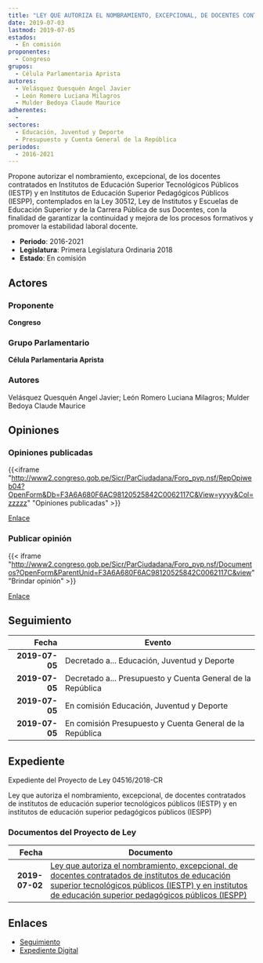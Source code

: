 ```yaml
---
title: "LEY QUE AUTORIZA EL NOMBRAMIENTO, EXCEPCIONAL, DE DOCENTES CONTRATADOS DE INSTITUTOS DE EDUCACIÓN SUPERIOR TECNOLÓGICOS PÚBLICOS (IESTP) Y EN INSTITUTOS DE EDUCACIÓN SUPERIOR PEDAGÓGICOS PÚBLICOS (IESPP)"
date: 2019-07-03
lastmod: 2019-07-05
estados: 
  - En comisión
proponentes: 
  - Congreso
grupos: 
  - Célula Parlamentaria Aprista
autores: 
  - Velásquez Quesquén Angel Javier
  - León Romero Luciana Milagros
  - Mulder Bedoya Claude Maurice
adherentes: 
  - 
sectores: 
  - Educación, Juventud y Deporte
  - Presupuesto y Cuenta General de la República
periodos: 
  - 2016-2021
---
```


Propone autorizar el nombramiento, excepcional, de los docentes contratados en Institutos de Educación Superior Tecnológicos Públicos (IESTP) y en Institutos de Educación Superior Pedagógicos Públicos (IESPP), contemplados en la Ley 30512, Ley de Institutos y Escuelas de Educación Superior y de la Carrera Pública de sus Docentes, con la finalidad de garantizar la continuidad y mejora de los procesos formativos y promover la estabilidad laboral docente.

- **Periodo**: 2016-2021
- **Legislatura**: Primera Legislatura Ordinaria 2018
- **Estado**: En comisión

## Actores

### Proponente

**Congreso**

### Grupo Parlamentario

**Célula Parlamentaria Aprista**

### Autores

Velásquez Quesquén Angel Javier; León Romero Luciana Milagros; Mulder Bedoya Claude Maurice


## Opiniones

### Opiniones publicadas

{{<iframe "http://www2.congreso.gob.pe/Sicr/ParCiudadana/Foro_pvp.nsf/RepOpiweb04?OpenForm&Db=F3A6A680F6AC98120525842C0062117C&View=yyyy&Col=zzzzz" "Opiniones publicadas" >}}

[Enlace](http://www2.congreso.gob.pe/Sicr/ParCiudadana/Foro_pvp.nsf/RepOpiweb04?OpenForm&Db=F3A6A680F6AC98120525842C0062117C&View=yyyy&Col=zzzzz)
### Publicar opinión

{{< iframe "http://www2.congreso.gob.pe/Sicr/ParCiudadana/Foro_pvp.nsf/Documentos?OpenForm&ParentUnid=F3A6A680F6AC98120525842C0062117C&view" "Brindar opinión" >}}

[Enlace](http://www2.congreso.gob.pe/Sicr/ParCiudadana/Foro_pvp.nsf/Documentos?OpenForm&ParentUnid=F3A6A680F6AC98120525842C0062117C&view)

## Seguimiento

| Fecha | Evento |
|------:|--------|
| **2019-07-05** | Decretado a... Educación, Juventud y Deporte|
| **2019-07-05** | Decretado a... Presupuesto y Cuenta General de la República|
| **2019-07-05** | En comisión Educación, Juventud y Deporte|
| **2019-07-05** | En comisión Presupuesto y Cuenta General de la República|


## Expediente

Expediente del Proyecto de Ley 04516/2018-CR

Ley que autoriza el nombramiento, excepcional, de docentes contratados de institutos de educación superior tecnológicos públicos (IESTP) y en institutos de educación superior pedagógicos públicos (IESPP)


### Documentos del Proyecto de Ley

| Fecha | Documento |
|------:|--------|
| **2019-07-02** | [Ley que autoriza el nombramiento, excepcional, de docentes contratados de institutos de educación superior tecnológicos públicos (IESTP) y en institutos de educación superior pedagógicos públicos (IESPP)](http://www.leyes.congreso.gob.pe/Documentos/2016_2021/Proyectos_de_Ley_y_de_Resoluciones_Legislativas/PL0451620190703.pdf) |

## Enlaces 

- [Seguimiento](http://www2.congreso.gob.pehttp://www2.congreso.gob.pe/Sicr/TraDocEstProc/CLProLey2016.nsf/f7fff46988ca05b1052578e100829cc7/a4b304583cb1f6c10525842d0000116f?OpenDocument)
- [Expediente Digital](http://www2.congreso.gob.pehttp://www2.congreso.gob.pe/Sicr/TraDocEstProc/CLProLey2016.nsf/f7fff46988ca05b1052578e100829cc7/a4b304583cb1f6c10525842d0000116f?OpenDocument&Click=05257FB7005EB655.eb71d0cf91d8294e05256cdf006b5706/$Body/0.1C6C)
